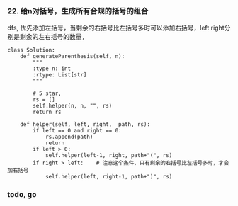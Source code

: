 ### 22. 给n对括号，生成所有合规的括号的组合

dfs, 优先添加左括号，当剩余的右括号比左括号多时可以添加右括号，left right分别是剩余的左右括号的数量，


```
class Solution:
    def generateParenthesis(self, n):
        """
        :type n: int
        :rtype: List[str]
        """

        # 5 star, 
        rs = []
        self.helper(n, n, "", rs)
        return rs

    def helper(self, left, right,  path, rs):
        if left == 0 and right == 0:
            rs.append(path)
            return
        if left > 0:
            self.helper(left-1, right, path+"(", rs)
        if right > left:    # 注意这个条件，只有剩余的右括号比左括号多时，才会加右括号
            self.helper(left, right-1, path+")", rs)
```

### todo, go